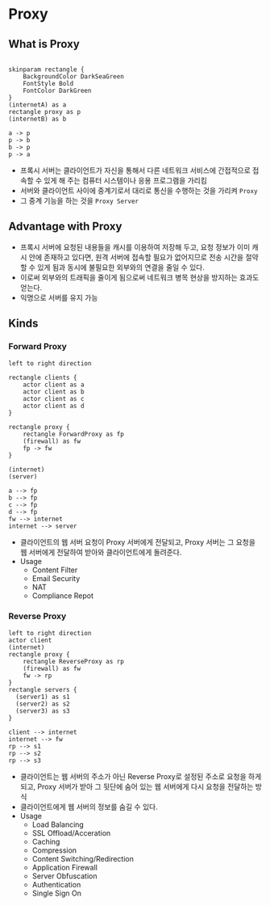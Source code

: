 # Proxy

## What is Proxy

```plantuml

skinparam rectangle {
    BackgroundColor DarkSeaGreen
    FontStyle Bold
    FontColor DarkGreen
}
(internetA) as a
rectangle proxy as p
(internetB) as b

a -> p
p -> b
b -> p
p -> a
```

- 프록시 서버는 클라이언트가 자신을 통해서 다른 네트워크 서비스에 간접적으로 접속할 수 있게 해 주는 컴퓨터 시스템이나 응용 프로그램을 가리킴
- 서버와 클라이언트 사이에 중계기로서 대리로 통신을 수행하는 것을 가리켜 `Proxy`
- 그 중계 기능을 하는 것을 `Proxy Server`

## Advantage with Proxy

- 프록시 서버에 요청된 내용들을 캐시를 이용하여 저장해 두고, 요청 정보가 이미 캐시 안에 존재하고 있다면, 원격 서버에 접속할 필요가 없어지므로 전송 시간을 절약할 수 있게 됨과 동시에 불필요한 외부와의 연결을 줄일 수 있다.
- 이로써 외부와의 트래픽을 줄이게 됨으로써 네트워크 병목 현상을 방지하는 효과도 얻는다.
- 익명으로 서버를 유지 가능

## Kinds

### Forward Proxy

```plantuml
left to right direction

rectangle clients {
    actor client as a
    actor client as b
    actor client as c
    actor client as d
}

rectangle proxy {
    rectangle ForwardProxy as fp
    (firewall) as fw
    fp -> fw
}

(internet)
(server)

a --> fp
b --> fp
c --> fp
d --> fp
fw --> internet
internet --> server

```

- 클라이언트의 웹 서버 요청이 Proxy 서버에게 전달되고, Proxy 서버는 그 요청을 웹 서버에게 전달하여 받아와 클라이언트에게 돌려준다.
- Usage
  - Content Filter
  - Email Security
  - NAT
  - Compliance Repot

### Reverse Proxy

```plantuml
left to right direction
actor client
(internet)
rectangle proxy {
    rectangle ReverseProxy as rp
    (firewall) as fw
    fw -> rp
}
rectangle servers {
  (server1) as s1
  (server2) as s2
  (server3) as s3
}

client --> internet
internet --> fw
rp --> s1
rp --> s2
rp --> s3

```

- 클라이언트는 웹 서버의 주소가 아닌 Reverse Proxy로 설정된 주소로 요청을 하게 되고, Proxy 서버가 받아 그 뒷단에 숨어 있는 웹 서버에게 다시 요청을 전달하는 방식
- 클라이언트에게 웹 서버의 정보를 숨길 수 있다.
- Usage
  - Load Balancing
  - SSL Offload/Acceration
  - Caching
  - Compression
  - Content Switching/Redirection
  - Application Firewall
  - Server Obfuscation
  - Authentication
  - Single Sign On
